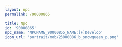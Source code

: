 ```yaml
---
layout: npc
permalink: /90000865

title: Npc
id: '90000865'
npc_name: 'NPCNAME_90000865_NAME:[F]Develop'
icon_url: 'portrait/mob/23000086_b_snowqueen_p.png'
---
```

